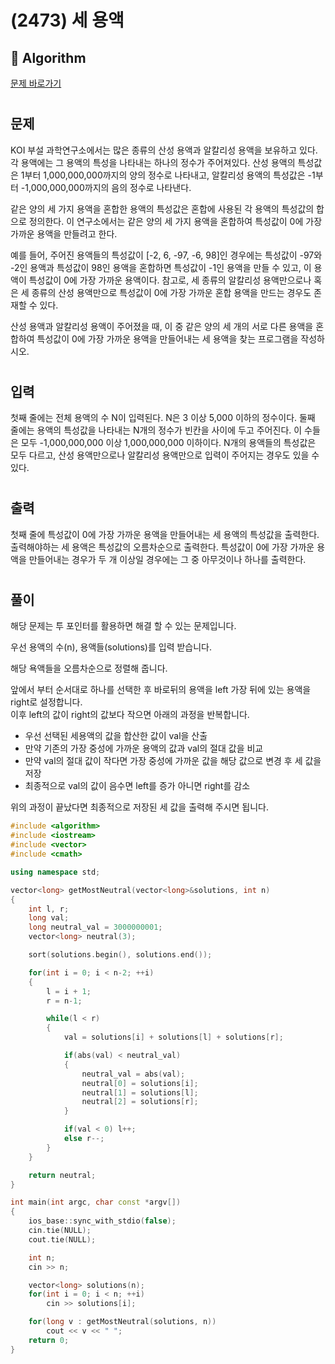# (2473) 세 용액
## :100: Algorithm
[문제 바로가기](https://www.acmicpc.net/problem/2473)
#
## 문제
KOI 부설 과학연구소에서는 많은 종류의 산성 용액과 알칼리성 용액을 보유하고 있다. 각 용액에는 그 용액의 특성을 나타내는 하나의 정수가 주어져있다.  산성 용액의 특성값은 1부터 1,000,000,000까지의 양의 정수로 나타내고, 알칼리성 용액의 특성값은 -1부터 -1,000,000,000까지의 음의 정수로 나타낸다.

같은 양의 세 가지 용액을 혼합한 용액의 특성값은 혼합에 사용된 각 용액의 특성값의 합으로 정의한다. 이 연구소에서는 같은 양의 세 가지 용액을 혼합하여 특성값이 0에 가장 가까운 용액을 만들려고 한다. 

예를 들어, 주어진 용액들의 특성값이 [-2, 6, -97, -6, 98]인 경우에는 특성값이 -97와 -2인 용액과 특성값이 98인 용액을 혼합하면 특성값이 -1인 용액을 만들 수 있고, 이 용액이 특성값이 0에 가장 가까운 용액이다. 참고로, 세 종류의 알칼리성 용액만으로나 혹은 세 종류의 산성 용액만으로 특성값이 0에 가장 가까운 혼합 용액을 만드는 경우도 존재할 수 있다.

산성 용액과 알칼리성 용액이 주어졌을 때, 이 중 같은 양의 세 개의 서로 다른 용액을 혼합하여 특성값이 0에 가장 가까운 용액을 만들어내는 세 용액을 찾는 프로그램을 작성하시오.
#
## 입력
첫째 줄에는 전체 용액의 수 N이 입력된다. N은 3 이상 5,000 이하의 정수이다. 둘째 줄에는 용액의 특성값을 나타내는 N개의 정수가 빈칸을 사이에 두고 주어진다. 이 수들은 모두 -1,000,000,000 이상 1,000,000,000 이하이다. N개의 용액들의 특성값은 모두 다르고, 산성 용액만으로나 알칼리성 용액만으로 입력이 주어지는 경우도 있을 수 있다.
#
## 출력
첫째 줄에 특성값이 0에 가장 가까운 용액을 만들어내는 세 용액의 특성값을 출력한다. 출력해야하는 세 용액은 특성값의 오름차순으로 출력한다. 특성값이 0에 가장 가까운 용액을 만들어내는 경우가 두 개 이상일 경우에는 그 중 아무것이나 하나를 출력한다.
#
## 풀이
해당 문제는 투 포인터를 활용하면 해결 할 수 있는 문제입니다.

우선 용액의 수(n), 용액들(solutions)를 입력 받습니다.  

해당 욕액들을 오름차순으로 정렬해 줍니다.  

앞에서 부터 순서대로 하나를 선택한 후 바로뒤의 용액을 left 가장 뒤에 있는 용액을 right로 설정합니다.  
이후 left의 값이 right의 값보다 작으면 아래의 과정을 반복합니다.  
- 우선 선택된 세용액의 값을 합산한 값이 val을 산출
- 만약 기존의 가장 중성에 가까운 용액의 값과 val의 절대 값을 비교
- 만약 val의 절대 값이 작다면 가장 중성에 가까운 값을 해당 값으로 변경 후 세 값을 저장
- 최종적으로 val의 값이 음수면 left를 증가 아니면 right를 감소

위의 과정이 끝났다면 최종적으로 저장된 세 값을 출력해 주시면 됩니다.

```cpp
#include <algorithm>
#include <iostream>
#include <vector>
#include <cmath>

using namespace std;

vector<long> getMostNeutral(vector<long>&solutions, int n)
{
    int l, r;
    long val;
    long neutral_val = 3000000001;
    vector<long> neutral(3);

    sort(solutions.begin(), solutions.end());

    for(int i = 0; i < n-2; ++i)
    {
        l = i + 1;
        r = n-1;

        while(l < r)
        {
            val = solutions[i] + solutions[l] + solutions[r];

            if(abs(val) < neutral_val)
            {
                neutral_val = abs(val);
                neutral[0] = solutions[i];
                neutral[1] = solutions[l];
                neutral[2] = solutions[r];
            }

            if(val < 0) l++;
            else r--;
        }
    }

    return neutral;
}

int main(int argc, char const *argv[])
{
    ios_base::sync_with_stdio(false);
    cin.tie(NULL);
    cout.tie(NULL);

    int n;
    cin >> n;

    vector<long> solutions(n);
    for(int i = 0; i < n; ++i)
        cin >> solutions[i];

    for(long v : getMostNeutral(solutions, n))
        cout << v << " ";
    return 0;
}
```